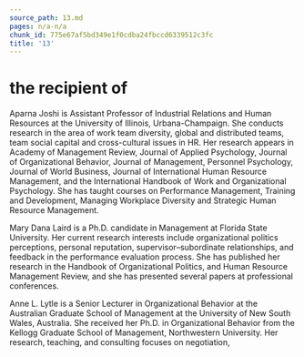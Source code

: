 ```yaml
---
source_path: 13.md
pages: n/a-n/a
chunk_id: 775e67af5bd349e1f0cdba24fbccd6339512c3fc
title: '13'
---
```

# the recipient of

Aparna Joshi is Assistant Professor of Industrial Relations and Human Resources at the University of Illinois, Urbana-Champaign. She conducts research in the area of work team diversity, global and distributed teams, team social capital and cross-cultural issues in HR. Her research appears in Academy of Management Review, Journal of Applied Psychology, Journal of Organizational Behavior, Journal of Management, Personnel Psychology, Journal of World Business, Journal of International Human Resource Management, and the International Handbook of Work and Organizational Psychology. She has taught courses on Performance Management, Training and Development, Managing Workplace Diversity and Strategic Human Resource Management.

Mary Dana Laird is a Ph.D. candidate in Management at Florida State University. Her current research interests include organizational politics perceptions, personal reputation, supervisor–subordinate relationships, and feedback in the performance evaluation process. She has published her research in the Handbook of Organizational Politics, and Human Resource Management Review, and she has presented several papers at professional conferences.

Anne L. Lytle is a Senior Lecturer in Organizational Behavior at the Australian Graduate School of Management at the University of New South Wales, Australia. She received her Ph.D. in Organizational Behavior from the Kellogg Graduate School of Management, Northwestern University. Her research, teaching, and consulting focuses on negotiation,
